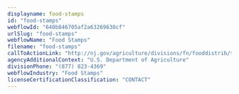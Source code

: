```yaml
---
displayname: food-stamps
id: "food-stamps"
webflowId: "640b846705af2a63269630cf"
urlSlug: "food-stamps"
webflowName: "Food Stamps"
filename: "food-stamps"
callToActionLink: "http://nj.gov/agriculture/divisions/fn/fooddistrib/tefap.html"
agencyAdditionalContext: "U.S. Department of Agriculture"
divisionPhone: "(877) 823-4369"
webflowIndustry: "Food Stamps"
licenseCertificationClassification: "CONTACT"
---
```

